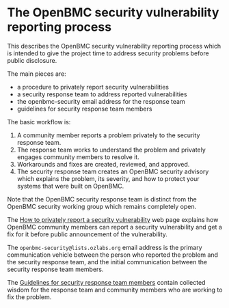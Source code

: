 # The OpenBMC security vulnerability reporting process

This describes the OpenBMC security vulnerability reporting process
which is intended to give the project time to address security
problems before public disclosure.

The main pieces are:
 - a procedure to privately report security vulnerabilities
 - a security response team to address reported vulnerabilities
 - the openbmc-security email address for the response team
 - guidelines for security response team members

The basic workflow is:
 1. A community member reports a problem privately to the security
    response team.
 2. The response team works to understand the problem and privately
    engages community members to resolve it.
 3. Workarounds and fixes are created, reviewed, and approved.
 4. The security response team creates an OpenBMC security advisory
    which explains the problem, its severity, and how to protect
    your systems that were built on OpenBMC.

Note that the OpenBMC security response team is distinct from the
OpenBMC security working group which remains completely open.

The [How to privately report a security vulnerability](./how-to-report-a-security-vulnerability.md)
web page explains how OpenBMC community members can report a security
vulnerability and get a fix for it before public announcement of the
vulnerability.

The `openbmc-security@lists.ozlabs.org` email address is the primary
communication vehicle between the person who reported the problem and
the security response team, and the initial communication between the
security response team members.

The [Guidelines for security response team members](./obmc-security-response-team-guidelines.md)
contain collected wisdom for the response team and community members
who are working to fix the problem.
